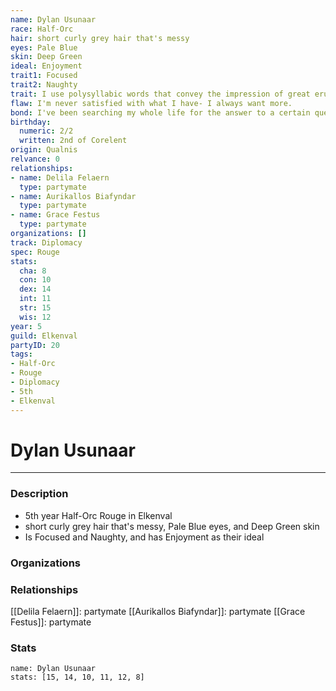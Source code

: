 ```yaml
---
name: Dylan Usunaar
race: Half-Orc
hair: short curly grey hair that's messy
eyes: Pale Blue
skin: Deep Green
ideal: Enjoyment
trait1: Focused
trait2: Naughty
trait: I use polysyllabic words that convey the impression of great erudition.
flaw: I'm never satisfied with what I have- I always want more.
bond: I've been searching my whole life for the answer to a certain question.
birthday:
  numeric: 2/2
  written: 2nd of Corelent
origin: Qualnis
relvance: 0
relationships:
- name: Delila Felaern
  type: partymate
- name: Aurikallos Biafyndar
  type: partymate
- name: Grace Festus
  type: partymate
organizations: []
track: Diplomacy
spec: Rouge
stats:
  cha: 8
  con: 10
  dex: 14
  int: 11
  str: 15
  wis: 12
year: 5
guild: Elkenval
partyID: 20
tags:
- Half-Orc
- Rouge
- Diplomacy
- 5th
- Elkenval
---
```

# Dylan Usunaar
---
### Description
- 5th year Half-Orc Rouge in Elkenval
- short curly grey hair that's messy, Pale Blue eyes, and Deep Green skin
- Is Focused and Naughty, and has Enjoyment as their ideal

### Organizations
### Relationships
[[Delila Felaern]]: partymate
[[Aurikallos Biafyndar]]: partymate
[[Grace Festus]]: partymate
### Stats
```statblock
name: Dylan Usunaar
stats: [15, 14, 10, 11, 12, 8]
```